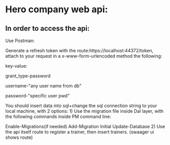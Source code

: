 # Hero company web api:

## In order to access the api:
Use Postman:

Generate a refresh token with the route:https://localhost:44372/token, 
attach to your request in a x-www-form-urlencoded method the following:

key-value:

grant_type-password

username-"any user name from db"

password-"specific user pwd"


You should insert data into sql+change the sql connection string to your local machine, with 2 options:
1)
Use the migration file inside Dal layer, with the following commands inside PM command line:

Enable-Migrations(if needed)
Add-Migration Initial
Update-Database
2)
Use the api itself route to register a trainer, then insert trainers. (swaager ui shows route)


